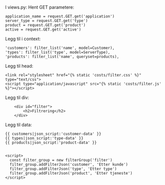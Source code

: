 I views.py:
Hent GET parametere:

    application_name = request.GET.get('application')
    server_type = request.GET.get('type')
    product = request.GET.get('product')
    active = request.GET.get('active')

Legg til i context:

	'customers': filter_list('name', model=Customer),
	'types': filter_list('type', model=ServerType),
	'products': filter_list('name', queryset=products),


Legg til head:

    <link rel="stylesheet" href="{% static 'costs/filter.css' %}" type="text/css">
    <script type="application/javascript" src="{% static 'costs/filter.js' %}"></script>
	
Legg til div:

        <div id="filter">
            <h2>Filtrering</h2>
        </div>

Legg til data:

    {{ customers|json_script:'customer-data' }}
    {{ types|json_script:'type-data' }}
    {{ products|json_script:'product-data' }}


    <script>
      const filter_group = new filterGroup('filter')
      filter_group.addFilterJson('customer', 'Etter kunde')
      filter_group.addFilterJson('type', 'Etter type')
      filter_group.addFilterJson('product', 'Etter tjeneste')
    </script>
	
